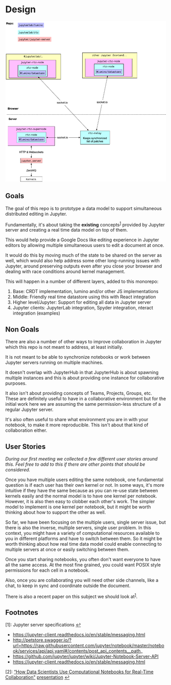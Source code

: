 # Design

![](./scratch/diagram.png)

## Goals

The goal of this repo is to prototype a data model to support simultaneous distributed
editing in Jupyter.

Fundamentally, it's about taking the **existing** concepts<sup id="a1">[1](#f1)</sup> provided by Jupyter server and creating a real time data model on top of them.

This would help provide a Google Docs like editing experience in Jupyter editors by
allowing multiple simultaneous users to edit a document at once.

It would do this by moving much of the state to be shared on the server as well,
which would also help address some other long-running issues with Jupyter, around
preserving outputs even after you close your browser and dealing with race conditions
around kernel management.

This will happen in a number of different layers, added to this monorepo:

1. Base: CRDT implementation, lumino and/or other JS implementations
2. Middle: Friendly real time datastore using this with React integration
3. Higher level/Jupyter: Support for editing all data in Jupyter server
4. Jupyter clients: JupyterLab integration, Spyder integration, nteract integration (examples)

## Non Goals

There are also a number of other ways to improve collaboration in Jupyter which this repo is not meant to address, at least initially.

It is not meant to be able to synchronize notebooks or work between Jupyter servers
running on multiple machines.

It doesn't overlap with JupyterHub in that JupyterHub is about spawning multiple instances and this is about providing one instance for collaborative purposes.

It also isn't about providing concepts of Teams, Projects, Groups, etc. These are definitely useful to have in a collaborative environment but for the initial work here we are assuming the same permission-less structure of a regular Jupyter server.

It's also often useful to share what environment you are in with your notebook, to make it more reproducible. This isn't about that kind of collaboration either.

## User Stories

_During our first meeting we collected a few different user stories around this. Feel free to add to this if there are other points that should be considered._

Once you have multiple users editing the same notebook, one fundamental question is if each user has their own kernel or not. In some ways, it's more intuitive if they have the same because as you can re-use state between kernels easily and the normal model is to have one kernel per notebook. However, it is also then easy to clobber each other's work. The simpler model to implement is one kernel per notebook, but it might be worth thinking about how to support the other as well.

So far, we have been focusing on the multiple users, single server issue, but there is also the inverse, multiple servers, single user problem. In this context, you might have a variety of computational resources available to you in different platforms and have to switch between them. So it might be worth thinking about how real time data model could enable connecting to multiple servers at once or easily switching between them.

Once you start sharing notebooks, you often don't want everyone to have all the same access. At the most fine grained, you could want POSIX style permissions for each cell in a notebook.

Also, once you are collaborating you will need other side channels, like a chat, to keep in sync and coordinate outside the document.

There is also a recent paper on this subject we should look at<sup id="a2">[1](#f2)</sup>.

## Footnotes

<span id="f1">[1]: Jupyter server specifications</span> [↩](#a1)

- https://jupyter-client.readthedocs.io/en/stable/messaging.html
- http://petstore.swagger.io/?url=https://raw.githubusercontent.com/jupyter/notebook/master/notebook/services/api/api.yaml#/contents/post_api_contents__path_
- https://github.com/jupyter/jupyter/wiki/Jupyter-Notebook-Server-API
- https://jupyter-client.readthedocs.io/en/stable/messaging.html

<span id="f2">[2]: [“How Data Scientists Use Computational Notebooks for Real-Time Collaboration"](https://dl.acm.org/doi/10.1145/3359141) [presentation](https://ipitweb.files.wordpress.com/2019/06/wang_ipit-1.pdf)</span> [↩](#a2)

